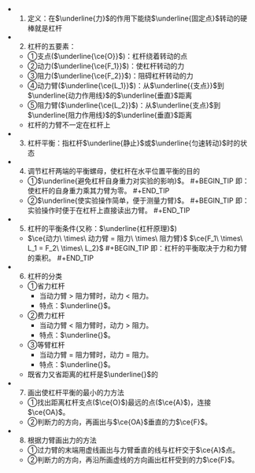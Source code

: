 -
  1. 定义：在$\underline{力}$的作用下能绕$\underline{固定点}$转动的硬棒就是杠杆
-
  2. 杠杆的五要素：
	- ①支点($\underline{\ce{O}}$)：杠杆绕着转动的点
	- ②动力($\underline{\ce{F_1}}$)：使杠杆转动的力
	- ③阻力($\underline{\ce{F_2}}$)：阻碍杠杆转动的力
	- ④动力臂($\underline{\ce{L_1}}$)：从$\underline{{支点}}$到$\underline{动力作用线}$的$\underline{垂直}$距离
	- ⑤阻力臂($\underline{\ce{L_2}}$)：从$\underline{支点}$到$\underline{阻力作用线}$的$\underline{垂直}$距离
	- 杠杆的力臂不一定在杠杆上
-
  3. 杠杆平衡：指杠杆$\underline{静止}$或$\underline{匀速转动}$时的状态
-
  4. 调节杠杆两端的平衡螺母，使杠杆在水平位置平衡的目的
	- ①$\underline{避免杠杆自身重力对实验的影响}$。
	  #+BEGIN_TIP
	  即：使杠杆的自身重力乘其力臂为零。
	  #+END_TIP
	- ②$\underline{使实验操作简单，便于测量力臂}$。
	  #+BEGIN_TIP
	  即：实验操作时便于在杠杆上直接读出力臂。
	  #+END_TIP
-
  5. 杠杆的平衡条件(又称：$\underline{杠杆原理}$)
	- $\ce{动力\ \times\ 动力臂 = 阻力\ \times\ 阻力臂}$
	  $\ce{F_1\ \times\ L_1 = F_2\ \times\ L_2}$
	  #+BEGIN_TIP
	  即：杠杆的平衡取决于力和力臂的乘积。
	  #+END_TIP
-
  6. 杠杆的分类
	- ①省力杠杆
		- 当动力臂 > 阻力臂时，动力 < 阻力。
		- 特点：$\underline{}$。
	- ②费力杠杆
		- 当动力臂 < 阻力臂时，动力 > 阻力。
		- 特点：$\underline{}$。
	- ③等臂杠杆
		- 当动力臂 = 阻力臂时，动力 = 阻力。
		- 特点：$\underline{}$。
	- 既省力又省距离的杠杆是$\underline{}$的
-
  7. 画出使杠杆平衡的最小的力方法
	- ①找出距离杠杆支点($\ce{O}$)最远的点($\ce{A}$)，连接$\ce{OA}$。
	- ②判断力的方向，再画出与$\ce{OA}$垂直的力$\ce{F}$。
-
  8. 根据力臂画出力的方法
	- ①过力臂的末端用虚线画出与力臂垂直的线与杠杆交于$\ce{A}$点。
	- ②判断力的方向，再沿所画虚线的方向画出杠杆受到的力$\ce{F}$。